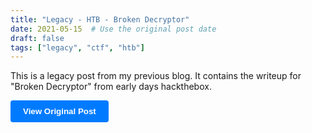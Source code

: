 ```yaml
---
title: "Legacy - HTB - Broken Decryptor"
date: 2021-05-15  # Use the original post date
draft: false
tags: ["legacy", "ctf", "htb"]
---
```


This is a legacy post from my previous blog. It contains the writeup for "Broken Decryptor" from early days hackthebox.

<button id="view-legacy-post" style="background-color:#007bff;color:white;padding:10px 20px;border:none;border-radius:4px;cursor:pointer;font-weight:bold;">View Original Post</button>

<script>
  document.addEventListener('DOMContentLoaded', function() {
    document.getElementById('view-legacy-post').addEventListener('click', function() {
      window.location.href = '/legacy-posts/brokendecryptor/index.html';
    });
  });
</script>